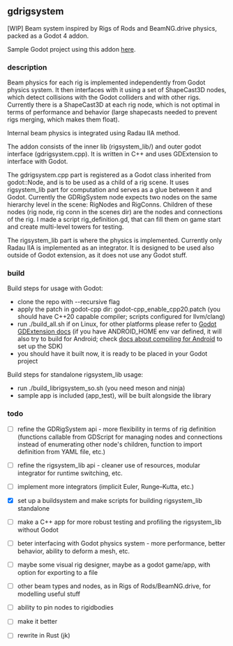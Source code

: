 ## gdrigsystem
[WIP] Beam system inspired by Rigs of Rods and BeamNG.drive physics, packed as a Godot 4 addon.

Sample Godot project using this addon [here](https://github.com/michal2229/godot_gdrigsystem_project).

### description

Beam physics for each rig is implemented independently from Godot physics system. It then interfaces with it using a set of ShapeCast3D nodes, which detect collisions with the Godot colliders and with other rigs.
Currently there is a ShapeCast3D at each rig node, which is not optimal in terms of performance and behavior (large shapecasts needed to prevent rigs merging, which makes them float).

Internal beam physics is integrated using Radau IIA method. 

The addon consists of the inner lib (rigsystem_lib/) and outer godot interface (gdrigsystem.cpp). It is written in C++ and uses GDExtension to interface with Godot.

The gdrigsystem.cpp part is registered as a Godot class inherited from godot::Node, and is to be used as a child of a rig scene.
It uses rigsystem_lib part for computation and serves as a glue between it and Godot.
Currently the GDRigSystem node expects two nodes on the same hierarchy level in the scene: RigNodes and RigConns. Children of these nodes (rig node, rig conn in the scenes dir) are the nodes and connections of the rig. I made a script rig_definition.gd, that can fill them on game start and create multi-level towers for testing.

The rigsystem_lib part is where the physics is implemented. Currently only Radau IIA is implemented as an integrator. 
It is designed to be used also outside of Godot extension, as it does not use any Godot stuff. 


### build
Build steps for usage with Godot:
- clone the repo with --recursive flag
- apply the patch in godot-cpp dir: godot-cpp_enable_cpp20.patch (you should have C++20 capable compiler; scripts configured for llvm/clang)
- run ./build_all.sh if on Linux, for other platforms please refer to [Godot GDExtension docs](https://docs.godotengine.org/en/stable/tutorials/scripting/gdextension/gdextension_cpp_example.html) (if you have ANDROID_HOME env var defined, it will also try to build for Android; check [docs about compiling for Android](https://docs.godotengine.org/en/stable/contributing/development/compiling/compiling_for_android.html) to set up the SDK)
- you should have it built now, it is ready to be placed in your Godot project

Build steps for standalone rigsystem_lib usage:
- run ./build_librigsystem_so.sh  (you need meson and ninja)
- sample app is included (app_test), will be built alongside the library


### todo
- [ ] refine the GDRigSystem api - more flexibility in terms of rig definition (functions callable from GDScript for managing nodes and connections instead of enumerating other node's children, function to import definition from YAML file, etc.)
- [ ] refine the rigsystem_lib api - cleaner use of resources, modular integrator for runtime switching, etc.
- [ ] implement more integrators (implicit Euler, Runge–Kutta, etc.)
- [x] set up a buildsystem and make scripts for building rigsystem_lib standalone 
- [ ] make a C++ app for more robust testing and profiling the rigsystem_lib without Godot
- [ ] beter interfacing with Godot physics system - more performance, better behavior, ability to deform a mesh, etc.
- [ ] maybe some visual rig designer, maybe as a godot game/app, with option for exporting to a file
- [ ] other beam types and nodes, as in Rigs of Rods/BeamNG.drive, for modelling useful stuff
- [ ] ability to pin nodes to rigidbodies
- [ ] make it better
- [ ] rewrite in Rust (jk)

